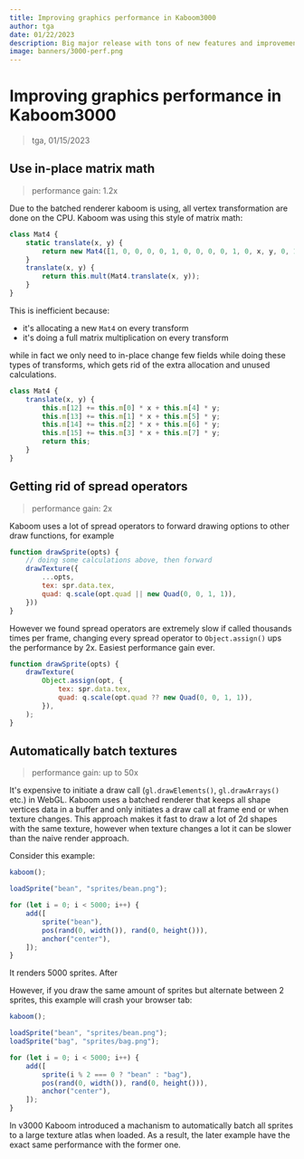 ```yaml
---
title: Improving graphics performance in Kaboom3000
author: tga
date: 01/22/2023
description: Big major release with tons of new features and improvements.
image: banners/3000-perf.png
---
```


# Improving graphics performance in Kaboom3000

> tga, 01/15/2023

## Use in-place matrix math

> performance gain: 1.2x

Due to the batched renderer kaboom is using, all vertex transformation are done
on the CPU. Kaboom was using this style of matrix math:

```js
class Mat4 {
    static translate(x, y) {
        return new Mat4([1, 0, 0, 0, 0, 1, 0, 0, 0, 0, 1, 0, x, y, 0, 1]);
    }
    translate(x, y) {
        return this.mult(Mat4.translate(x, y));
    }
}
```

This is inefficient because:

-   it's allocating a new `Mat4` on every transform
-   it's doing a full matrix multiplication on every transform

while in fact we only need to in-place change few fields while doing these types
of transforms, which gets rid of the extra allocation and unused calculations.

```js
class Mat4 {
    translate(x, y) {
        this.m[12] += this.m[0] * x + this.m[4] * y;
        this.m[13] += this.m[1] * x + this.m[5] * y;
        this.m[14] += this.m[2] * x + this.m[6] * y;
        this.m[15] += this.m[3] * x + this.m[7] * y;
        return this;
    }
}
```

## Getting rid of spread operators

> performance gain: 2x

Kaboom uses a lot of spread operators to forward drawing options to other draw
functions, for example

```js
function drawSprite(opts) {
    // doing some calculations above, then forward
    drawTexture({
        ...opts,
        tex: spr.data.tex,
        quad: q.scale(opt.quad || new Quad(0, 0, 1, 1)),
    }))
}
```

However we found spread operators are extremely slow if called thousands times
per frame, changing every spread operator to `Object.assign()` ups the
performance by 2x. Easiest performance gain ever.

```js
function drawSprite(opts) {
    drawTexture(
        Object.assign(opt, {
            tex: spr.data.tex,
            quad: q.scale(opt.quad ?? new Quad(0, 0, 1, 1)),
        }),
    );
}
```

## Automatically batch textures

> performance gain: up to 50x

It's expensive to initiate a draw call (`gl.drawElements()`, `gl.drawArrays()`
etc.) in WebGL. Kaboom uses a batched renderer that keeps all shape vertices
data in a buffer and only initiates a draw call at frame end or when texture
changes. This approach makes it fast to draw a lot of 2d shapes with the same
texture, however when texture changes a lot it can be slower than the naive
render approach.

Consider this example:

```js
kaboom();

loadSprite("bean", "sprites/bean.png");

for (let i = 0; i < 5000; i++) {
    add([
        sprite("bean"),
        pos(rand(0, width()), rand(0, height())),
        anchor("center"),
    ]);
}
```

It renders 5000 sprites. After

However, if you draw the same amount of sprites but alternate between 2 sprites,
this example will crash your browser tab:

```js
kaboom();

loadSprite("bean", "sprites/bean.png");
loadSprite("bag", "sprites/bag.png");

for (let i = 0; i < 5000; i++) {
    add([
        sprite(i % 2 === 0 ? "bean" : "bag"),
        pos(rand(0, width()), rand(0, height())),
        anchor("center"),
    ]);
}
```

In v3000 Kaboom introduced a machanism to automatically batch all sprites to a
large texture atlas when loaded. As a result, the later example have the exact
same performance with the former one.
